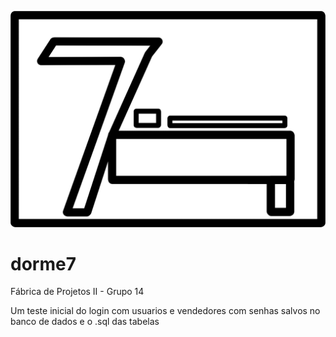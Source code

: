 ![alt text](https://github.com/thatsares/dorme7/blob/main/dorme.png?raw=true)

# dorme7
Fábrica de Projetos II - Grupo 14

Um teste inicial do login com usuarios e vendedores com senhas salvos no banco de dados e o .sql das tabelas
